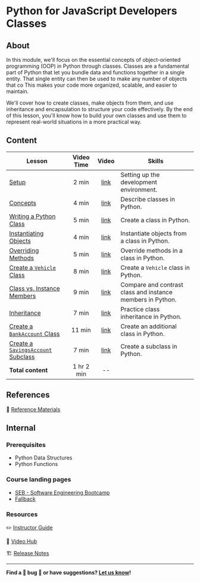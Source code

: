 <h1>
  <span class="prefix">Python for JavaScript Developers</span>
  <span class="headline">Classes</span>
</h1>

## About

In this module, we'll focus on the essential concepts of object-oriented programming (OOP) in Python through classes. Classes are a fundamental part of Python that let you bundle data and functions together in a single entity. That single entity can then be used to make any number of objects that co This makes your code more organized, scalable, and easier to maintain.

We'll cover how to create classes, make objects from them, and use inheritance and encapsulation to structure your code effectively. By the end of this lesson, you'll know how to build your own classes and use them to represent real-world situations in a more practical way.

## Content

| Lesson | Video Time | Video | Skills |
| ------ | :--------: | :---: | ------ |
| [Setup](./setup/README.md)                                                          |      2 min | [link](https://generalassembly.wistia.com/medias/ws2n5chhdx) | Setting up the development environment.                    |
| [Concepts](./concepts/README.md)                                                    |      4 min | [link](https://generalassembly.wistia.com/medias/5xle6zxl5n) | Describe classes in Python.                                |
| [Writing a Python Class](./writing-a-python-class/README.md)                        |      5 min | [link](https://generalassembly.wistia.com/medias/to51e2bjb5) | Create a class in Python.                                  |
| [Instantiating Objects](./instantiating-objects/README.md)                          |      4 min | [link](https://generalassembly.wistia.com/medias/ndsphtq71y) | Instantiate objects from a class in Python.                |
| [Overriding Methods](./overriding-methods/README.md)                                |      5 min | [link](https://generalassembly.wistia.com/medias/uasymeu7ii) | Override methods in a class in Python.                     |
| [Create a `Vehicle` Class](./create-a-vehicle-class/README.md)                      |      8 min | [link](https://generalassembly.wistia.com/medias/yos34a62cu) | Create a `Vehicle` class in Python.                        |
| [Class vs. Instance Members](./class-vs-instance-members/README.md)                 |      9 min | [link](https://generalassembly.wistia.com/medias/gcxy5vgnrk) | Compare and contrast class and instance members in Python. |
| [Inheritance](./inheritance/README.md)                                              |      7 min | [link](https://generalassembly.wistia.com/medias/itsu9ccgtx) | Practice class inheritance in Python.                      |
| [Create a `BankAccount` Class](./create-a-bank-account-class/README.md)             |     11 min | [link](https://generalassembly.wistia.com/medias/1kjuvlka27) | Create an additional class in Python.                      |
| [Create a `SavingsAccount` Subclass](./create-a-savings-account-subclass/README.md) |      7 min | [link](https://generalassembly.wistia.com/medias/ne1fr6qqt4) | Create a subclass in Python.                               |
| **Total content**                                                                   | 1 hr 2 min | --                                                           |                                                            |

## References

📖 [Reference Materials](./references/README.md)

## Internal

### Prerequisites

- Python Data Structures
- Python Functions

### Course landing pages

- [SEB - Software Engineering Bootcamp](https://pages.git.generalassemb.ly/modular-curriculum-all-courses/python-for-javascript-developers-classes/canvas-landing-pages/seb.html)
- [Fallback](https://pages.git.generalassemb.ly/modular-curriculum-all-courses/python-for-javascript-developers-classes/canvas-landing-pages/fallback.html)

### Resources

✏️ [Instructor Guide](./internal-resources/instructor-guide.md)

🎥 [Video Hub](./internal-resources/video-hub.md)

🏗️ [Release Notes](./internal-resources/release-notes.md)

---

**Find a 👾 bug 👾 or have suggestions? [Let us know](https://pages.git.generalassemb.ly/modular-curriculum-all-courses/universal-resources-internal/module-feedback.html)!**
